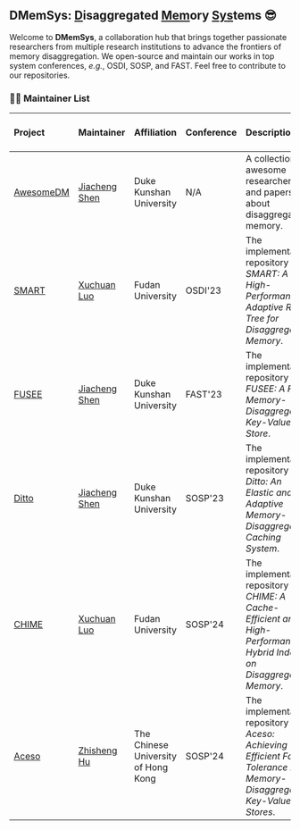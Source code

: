
## DMemSys: <ins>**D**</ins>isaggregated <ins>**Mem**</ins>ory <ins>**Sys**</ins>tems 😎

Welcome to **DMemSys**, a collaboration hub that brings together passionate researchers from multiple research institutions to advance the frontiers of memory disaggregation. 
We open-source and maintain our works in top system conferences, *e.g.*, OSDI, SOSP, and FAST.
Feel free to contribute to our repositories.

### 🧑‍💻 Maintainer List

| Project                                                                                 | &nbsp;&nbsp;&nbsp;&nbsp;&nbsp;&nbsp; Maintainer &nbsp;&nbsp;&nbsp;&nbsp;&nbsp;&nbsp;                                     | Affiliation                         | Conference | Description                                                                                                             |
| :-------------------------------------------------------------------------------------- | :---------------------------------------------- | :---------------------------------- | :--------- | :---------------------------------------------------------------------------------------------------------------------- |
| [AwesomeDM](https://github.com/dmemsys/awesome-disaggregated-memory) | [Jiacheng Shen](https://github.com/bernardshen) | Duke Kunshan University             | N/A        | A collection of awesome researchers and papers about disaggregated memory.                                              |
| [SMART](https://github.com/dmemsys/SMART)                                               | [Xuchuan Luo](https://github.com/River861)      | Fudan University                    | OSDI'23    | The implementation repository of *SMART: A High-Performance Adaptive Radix Tree for Disaggregated Memory*.              |
| [FUSEE](https://github.com/dmemsys/FUSEE)                                               | [Jiacheng Shen](https://github.com/bernardshen) | Duke Kunshan University             | FAST'23    | The implementation repository of *FUSEE: A Fully Memory-Disaggregated Key-Value Store*.                                 |
| [Ditto](https://github.com/dmemsys/Ditto)                                               | [Jiacheng Shen](https://github.com/bernardshen) | Duke Kunshan University             | SOSP'23    | The implementation repository of *Ditto: An Elastic and Adaptive Memory-Disaggregated Caching System*.                  |
| [CHIME](https://github.com/dmemsys/CHIME)                                               | [Xuchuan Luo](https://github.com/River861)      | Fudan University                    | SOSP'24    | The implementation repository of *CHIME: A Cache-Efficient and High-Performance Hybrid Index on Disaggregated Memory*.  |
| [Aceso](https://github.com/dmemsys/Aceso)                                               | [Zhisheng Hu](https://github.com/huzhisheng)    | The Chinese University of Hong Kong | SOSP'24    | The implementation repository of *Aceso: Achieving Efficient Fault Tolerance in Memory-Disaggregated Key-Value Stores*. |
